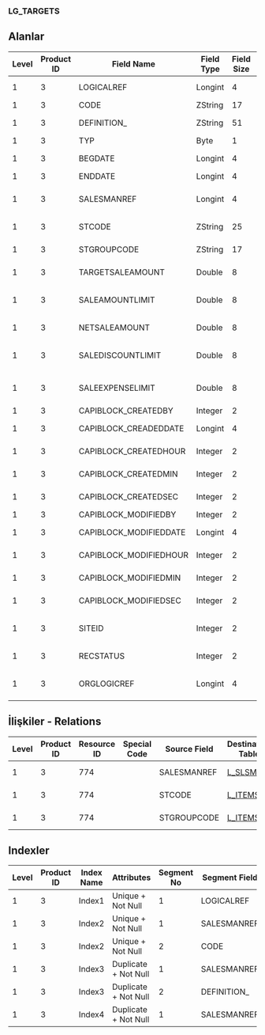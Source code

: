 ### LG_TARGETS

## Alanlar

**Level**|**Product ID**|**Field Name**|**Field Type**|**Field Size**|**Field Offset**|**Türkçe Açıklama**|**Expression**
-----|-----|-----|-----|-----|-----|-----|-----
1|3|LOGICALREF|Longint|4|0|Hedef log. Ref.|Target Logical Reference
1|3|CODE|ZString|17|4|Hedef kodu|Target Code
1|3|DEFINITION_|ZString|51|21|Hedef açıklama|Target Description
1|3|TYP|Byte|1|72|Hedef Türü|Target Type
1|3|BEGDATE|Longint|4|73|Başlangıç tarihi|Start Date
1|3|ENDDATE|Longint|4|77|Bitiş Tarihi|End Date
1|3|SALESMANREF|Longint|4|81|Satış Temsilcisi Referansı|Sales Representative Reference
1|3|STCODE|ZString|25|85|Malzeme Kodu|Item Code
1|3|STGROUPCODE|ZString|17|110|Malzeme Grup Kodu|Item Group Code
1|3|TARGETSALEAMOUNT|Double|8|127|Hedef satış miktarı|Target Sales Quantity
1|3|SALEAMOUNTLIMIT|Double|8|135|Satış Miktarı Limiti|Sales Quantity Limit
1|3|NETSALEAMOUNT|Double|8|143|Net Satış Mik.|Net Sales Quantity
1|3|SALEDISCOUNTLIMIT|Double|8|151|Satış indirimi limiti|Sales Discount Limit
1|3|SALEEXPENSELIMIT|Double|8|159|Satış masraf limiti|Sales Surcharge Limit
1|3|CAPIBLOCK_CREATEDBY|Integer|2|167|Oluşturan|Created By
1|3|CAPIBLOCK_CREADEDDATE|Longint|4|169|Oluşturulma Tarihi|Created Date
1|3|CAPIBLOCK_CREATEDHOUR|Integer|2|173|Oluşturulma Saati|Created Hour
1|3|CAPIBLOCK_CREATEDMIN|Integer|2|175|Oluşturulma Dakikası|Created Minute
1|3|CAPIBLOCK_CREATEDSEC|Integer|2|177|Oluşturulma Saniyesi|Created Second
1|3|CAPIBLOCK_MODIFIEDBY|Integer|2|179|Değiştiren|Modified By
1|3|CAPIBLOCK_MODIFIEDDATE|Longint|4|181|Değiştirilme Tarihi|Modified Date
1|3|CAPIBLOCK_MODIFIEDHOUR|Integer|2|185|Değiştirilme Saati|Modified Hour
1|3|CAPIBLOCK_MODIFIEDMIN|Integer|2|187|Değiştirilme Dakikası|Modified Minute
1|3|CAPIBLOCK_MODIFIEDSEC|Integer|2|189|Değiştirilme Saniyesi|Modified Second
1|3|SITEID|Integer|2|191|Veri Merkezi|Data Processing Site
1|3|RECSTATUS|Integer|2|193|Kayıt Durumu|Record Status
1|3|ORGLOGICREF|Longint|4|195|Orijinal Kayıt Log. Ref.|Original Record Logical Reference

## İlişkiler - Relations

**Level**|**Product ID**|**Resource ID**|**Special Code**|**Source Field**|**Destination Table**|**Destination Field**|**Relation Type**|**Extra Condition**
-----|-----|-----|-----|-----|-----|-----|-----|-----
1|3|774||SALESMANREF|[L_SLSMAN](../LG_SLSMAN "L_SLSMAN")|LOGICALREF|one-to-one|
1|3|774||STCODE|[L_ITEMS](../LG_ITEMS "L_ITEMS")|CODE|one-to-one|
1|3|774||STGROUPCODE|[L_ITEMS](../LG_ITEMS "L_ITEMS")|STGRPCODE|one-to-one|

## Indexler

**Level**|**Product ID**|**Index Name**|**Attributes**|**Segment No**|**Segment Field**|**Sense**
-----|-----|-----|-----|-----|-----|-----
1|3|Index1|Unique + Not Null|1|LOGICALREF|Ascending
1|3|Index2|Unique + Not Null|1|SALESMANREF|Ascending
1|3|Index2|Unique + Not Null|2|CODE|Ascending
1|3|Index3|Duplicate + Not Null|1|SALESMANREF|Ascending
1|3|Index3|Duplicate + Not Null|2|DEFINITION_|Ascending
1|3|Index4|Duplicate + Not Null|1|SALESMANREF|Ascending
